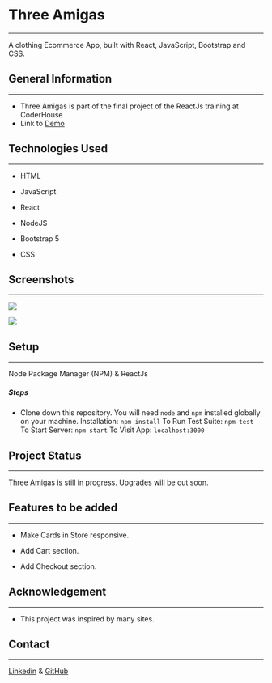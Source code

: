 Three Amigas
================

* * *

A clothing Ecommerce App, built with React, JavaScript, Bootstrap and CSS.

General Information
-------------------

* * *

*  Three Amigas is part of the final project of the ReactJs training at CoderHouse
*  Link to [Demo](https://630a80cb1b8fa53f01654e5f--iridescent-meringue-7d1be3.netlify.app/)

Technologies Used
-----------------

* * *

*   HTML

*   JavaScript

*   React

*   NodeJS

*   Bootstrap 5

*   CSS

Screenshots
-----------

* * *

![](https://res.cloudinary.com/dm01fzgtk/image/upload/v1660231773/proyecto%20coderhouse%20react/screencapture-localhost-3000-2022-08-11-12_28_38_xvin1v.png)

![](https://res.cloudinary.com/dm01fzgtk/image/upload/v1660231773/proyecto%20coderhouse%20react/screencapture-localhost-3000-store-2022-08-11-12_28_13_dkvmid.png)

Setup
-----

* * *

Node Package Manager (NPM) & ReactJs

##### Steps

*   Clone down this repository. You will need `node` and `npm` installed globally on your machine. Installation: `npm install` To Run Test Suite: `npm test` To Start Server: `npm start` To Visit App: `localhost:3000`

Project Status
--------------

* * *

Three Amigas is still in progress. Upgrades will be out soon.

Features to be added
--------------------------

* * *

*   Make Cards in Store responsive.

*   Add Cart section.

*   Add Checkout section.

Acknowledgement
---------------

* * *

*   This project was inspired by many sites. 

Contact
-------

* * *

[Linkedin](https://www.linkedin.com/in/fabrizio-bertolo/)
& [GitHub](https://github.com/Fabrizionb/Proyecto-Coderhouse-React)


